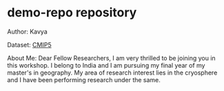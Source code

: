 # demo-repo repository

Author: Kavya

Dataset: [CMIP5](https://psl.noaa.gov/ipcc/ocn/ccwp.html)

About Me: Dear Fellow Researchers, I am very thrilled to be joining you in this workshop. I belong to India and I am pursuing my final year of my master's in geography. My area of research interest lies in the cryosphere and I have been performing research under the same.
